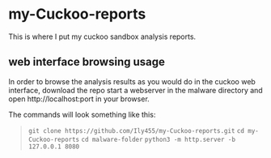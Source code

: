 # my-Cuckoo-reports
This is where I put my cuckoo sandbox analysis reports.

## web interface browsing usage
In order to browse the analysis results as you would do in the cuckoo web interface, download the repo start a webserver in the malware directory and open http://localhost:port in your browser.


The commands will look something like this:
>`git clone https://github.com/Ily455/my-Cuckoo-reports.git`
>`cd my-Cuckoo-reports`
>`cd malware-folder`
>`python3 -m http.server -b 127.0.0.1 8080`
